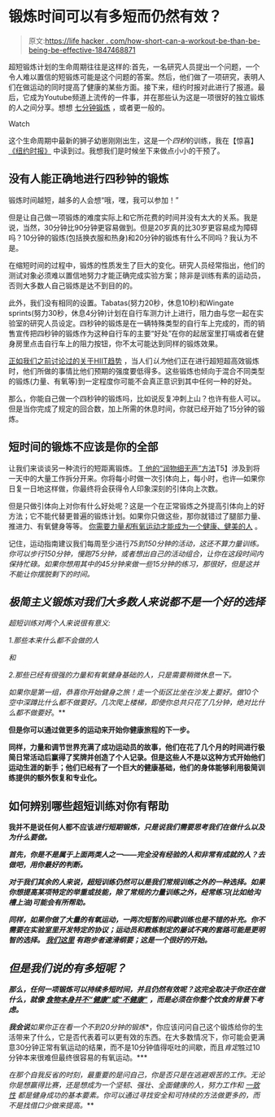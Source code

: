 # 锻炼时间可以有多短而仍然有效？

> 原文:[https://life hacker . com/how-short-can-a-workout-be-than-be-being-be-effective-1847468871](https://lifehacker.com/how-short-can-a-workout-be-and-still-be-effective-1847468871)

超短锻炼计划的生命周期往往是这样的:首先，一名研究人员提出一个问题，一个令人难以置信的短锻炼可能是这个问题的答案。然后，他们做了一项研究，表明人们在做运动的同时提高了健康的某些方面。接下来，纽约时报对此进行了报道。最后，它成为Youtube频道上流传的一件事，并在那些认为这是一项很好的独立锻炼的人之间分享。想想 [七分钟锻炼](https://lifehacker.com/lets-revisit-the-seven-minute-workout-1843201042) ，或者更一般的。

Watch

这个生命周期中最新的狮子幼崽刚刚出生，这是一个*四秒*的训练，我在【惊喜】 [《纽约时报》](https://www.nytimes.com/2021/08/11/well/move/exercise-high-intensity-interval-training-hiit.html) 中读到过。我想我们是时候坐下来做点小小的干预了。

## 没有人能正确地进行四秒钟的锻炼

锻炼时间越短，越多的人会想“哦，嘿，我可以参加！”

但是让自己做一项锻炼的难度实际上和它所花费的时间并没有太大的关系。我是说，当然，30分钟比90分钟更容易做到。但是20岁真的比30岁更容易成为障碍吗？10分钟的锻炼(包括换衣服和热身)和20分钟的锻炼有什么不同吗？我认为不是。

在缩短时间的过程中，锻炼的性质发生了巨大的变化。研究人员经常指出，他们的测试对象必须难以置信地努力才能正确完成实验方案；除非是训练有素的运动员，否则大多数人自己锻炼是达不到目的的。

此外，我们没有相同的设置。Tabatas(努力20秒，休息10秒)和Wingate sprints(努力30秒，休息4分钟)计划在自行车测力计上进行，阻力由与您一起在实验室的研究人员设定。四秒钟的锻炼是在一辆特殊类型的自行车上完成的，而的销售宣传把四秒钟的锻炼作为这种自行车的主要“好处”在你的起居室里打嗝或者在健身房里点击自行车上的阻力按钮，你不太可能达到同样的锻炼效果。

[正如我们之前讨论过的关于HIIT趋势](https://lifehacker.com/most-hiit-workouts-arent-really-hiit-1846409560) ，当人们*认为*他们正在进行超短超高效锻炼时，他们所做的事情比他们预期的强度要低得多。这些锻炼也倾向于混合不同类型的锻炼(力量、有氧等)到一定程度你可能不会真正意识到其中任何一种的好处。

那么，你能自己做一个四秒钟的锻炼吗，比如说反复冲刺上山？也许有些人可以。但是当你完成了规定的回合数，加上所需的休息时间，你就已经开始了15分钟的锻炼。

## 短时间的锻炼不应该是你的全部

让我们来谈谈另一种流行的短距离锻炼。 [T 他的“润物细无声”方法](https://lifehacker.com/do-more-pull-ups-or-push-ups-by-spreading-them-out-thro-1831586177)T5】涉及到将一天中的大量工作拆分开来。你将每小时做一次引体向上，每小时，也许—如果你日复一日地这样做，你最终将会获得令人印象深刻的引体向上次数。

但是只做引体向上对你有什么好处呢？这是一个在正常锻炼之外提高引体向上的好方法；它不能代替更普遍的锻炼计划。如果你只做这些，那你就错过了腿部力量、推进力、有氧健身等等。 [你需要力量*和*有氧运动才能成为一个健康、健美的人](https://lifehacker.com/why-cardio-and-strength-training-are-both-important-1845206358) 。

记住，运动指南建议我们每周至少进行[](https://lifehacker.com/how-much-exercise-do-i-really-need-1823708126)*75到150分钟的活动，这还不算力量训练。你可以步行150分钟，慢跑75分钟，或者想出自己的活动组合，让你在这段时间内保持忙碌。如果你想用其中的45分钟来做一些15分钟的练习，那很好，但是这并不能让你摆脱剩下的时间。*

## *极简主义锻炼对我们大多数人来说都不是一个好的选择*

*超短训练对两个人来说很有意义:*

*1.那些本来什么都不会做的人*

*和*

*2.那些已经有很强的力量和有氧健身基础的人，只是需要稍微休息一下。*

*如果你是第一组，恭喜你开始健身之旅！走一个街区比坐在沙发上要好。做10个空中深蹲比什么都不做要好。几次爬上楼梯，即使你总共只花了几分钟，绝对比什么都不做要好*。**

**但是你可以通过做更多的运动来开始你健康旅程的下一步。**

**同样，力量和调节世界充满了成功运动员的故事，他们在花了几个月的时间进行极简日常活动后赢得了奖牌并创造了个人记录。但是这些人不是以这种方式开始他们运动生涯的新手；他们已经有了一个巨大的健康基础，他们的身体能够利用极简训练提供的额外恢复和专业化。**

## **如何辨别哪些超短训练对你有帮助**

**我并不是说任何人都不应该*进行短期锻炼，只是说我们需要思考我们在做什么以及为什么要做。***

***首先，你是不是属于上面两类人之一——完全没有经验的人和非常有成就的人？去做吧，用你最好的判断。***

***对于我们其余的人来说，超短训练仍然可以是我们常规训练之外的一种选择。如果你想提高某项特定的举重或技能，除了常规的力量训练之外，经常练习(比如给沟槽上油)可能会有所帮助。***

***同样，如果你做了大量的有氧运动，一两次短暂的间歇训练也是不错的补充。你不需要在实验室里开发特定的协议；运动员和教练制定的屡试不爽的套路可能是更明智的选择。 [我们这里](https://lifehacker.com/how-to-add-speedwork-to-your-running-to-get-stronger-a-1695337461) 有跑步者速滑纲要；这是一个很好的开始。*** 

## ***但是我们说的有多短呢？***

***那么，任何一项锻炼可以持续多短时间，并且仍然有效呢？这完全取决于你还在做什么，就像 [食物本身并不“健康”或“不健康”](https://lifehacker.com/no-one-food-item-is-bad-for-you-1846388498) ，而是必须在你整个饮食的背景下考虑。***

***我会说**如果你正在看一个不到20分钟的锻炼**，你应该问问自己这个锻炼给你的生活带来了什么，它是否代表着可以更有效的东西。在大多数情况下，你可能会更满意30分钟正常有氧运动的结果，而不是10分钟值得呕吐的间歇，而且*肯定*胜过10分钟本来很难但最终很容易的有氧运动。***

**在那个自我反省的时刻，最重要的是问自己，你是否只是在逃避艰苦的工作。无论你是想赢得比赛，还是想成为一个坚韧、强壮、全面健康的人，努力工作和 [一致性](https://lifehacker.com/consistency-is-the-solution-to-most-of-your-fitness-pro-1845417358) 都是健身成功的基本要素。你可以通过寻找安全和可持续的方法做更多的*，而不是找借口少做来提高。***